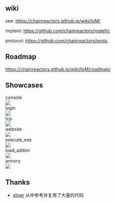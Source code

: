 ## wiki

see: https://chainreactors.github.io/wiki/IoM/

implant: https://github.com/chainreactors/malefic

protocol: https://github.com/chainreactors/proto 


## Roadmap

https://chainreactors.github.io/wiki/IoM/roadmap/

## Showcases

<summary>console</summary>
<img src="https://github.com/chainreactors/wiki/blob/malv0.0.2/docs/IoM/assets/completion.gif"/>

<summary>login</summary>
<img src="https://github.com/chainreactors/wiki/blob/malv0.0.2/docs/IoM/assets/login.gif"/>

<summary>tcp</summary>
<img src="https://github.com/chainreactors/wiki/blob/malv0.0.2/docs/IoM/assets/tcp.gif"/>

<summary>website</summary>
<img src="https://github.com/chainreactors/wiki/blob/malv0.0.2/docs/IoM/assets/website.gif"/>

<summary>execute_exe</summary>
<img src="https://github.com/chainreactors/wiki/blob/malv0.0.2/docs/IoM/assets/execute_exe.gif"/>

<summary>load_addon</summary>
<img src="https://github.com/chainreactors/wiki/blob/malv0.0.2/docs/IoM/assets/load_addon.gif"/>

<summary>armory</summary>
<img src="https://github.com/chainreactors/wiki/blob/malv0.0.2/docs/IoM/assets/armory.gif"/>

## Thanks 

- [sliver](https://github.com/BishopFox/sliver) 从中参考并复用了大量的代码
